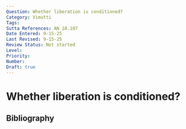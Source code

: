 ```yaml
---
Question: Whether liberation is conditioned?
Category: Vimutti
Tags: 
Sutta References: AN 10.107
Date Entered: 9-15-25
Last Revised: 9-15-25
Review Status: Not started
Level: 
Priority: 
Number: 
Draft: true
---
```


# Whether liberation is conditioned?

## Bibliography

<!-- 

Notes:

Right liberation is not infrequently discussed in the suttas as part of an extended noble path, for instance in the tenfold paths. This includes the eightfold path, but  adds right liberation and right knowledge and vision of liberation. There seems to be clear evidence that the noble eightfold path is conditioned. By analogy, we might think that these extended paths are also conditioned; and, since they include liberation, that liberation too is conditioned. Whether or not this is right, I don't yet know. There are also other suttas which discuss liberation as being conditioned and a conditioner. Yet again, there is a sutta which defines liberation as liberation from the defilements. If it is thought this is identical to Nibbāna, then it would seem it isn't conditioned.

However, it is worth noting that at this stage it hasn't be clarified whether (1) liberation has a univocal meaning in the suttas, and (2) there are different types of conditionality. I'm confident that (2) is true. I haven't investigated (1) thoroughly, but I am inclined to think that liberation has multiple meanings or referents in the suttas. Thus, regarding (1), clearly distinguishing those meanings would be necessary to proceed with any analysis of this question. Regarding (2), the conditioning of interest in this question is existential and causal conditionality: i.e., one thing's existence depending on another, or one thing being caused by another. This is distinct from, say, conditional attainability: i.e., certain things leading to another, like the path leads to Nibbāna, or a stream leads to a river.

Doug's Dharma discusses this tangentially in his video on Dr. Gombrich's controversial thesis that the brahmaviharas themselves can lead to Nibbāna. 

-->